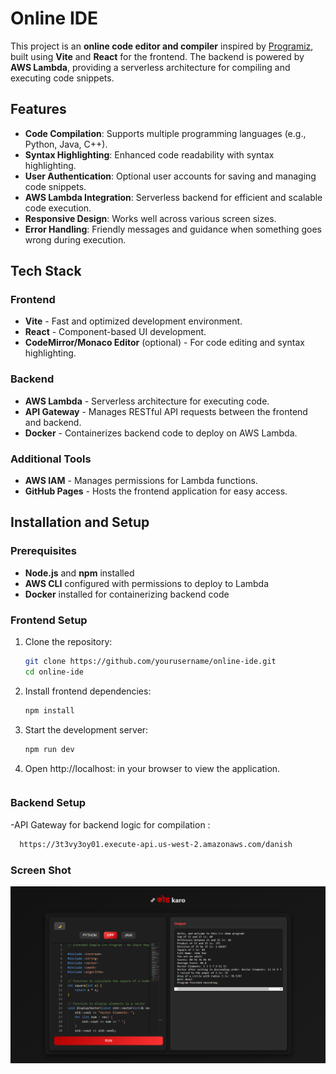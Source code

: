 # Online IDE

This project is an **online code editor and compiler** inspired by [Programiz](https://www.programiz.com/), built using **Vite** and **React** for the frontend. The backend is powered by **AWS Lambda**, providing a serverless architecture for compiling and executing code snippets.

## Features

- **Code Compilation**: Supports multiple programming languages (e.g., Python, Java, C++).
- **Syntax Highlighting**: Enhanced code readability with syntax highlighting.
- **User Authentication**: Optional user accounts for saving and managing code snippets.
- **AWS Lambda Integration**: Serverless backend for efficient and scalable code execution.
- **Responsive Design**: Works well across various screen sizes.
- **Error Handling**: Friendly messages and guidance when something goes wrong during execution.

## Tech Stack

### Frontend
- **Vite** - Fast and optimized development environment.
- **React** - Component-based UI development.
- **CodeMirror/Monaco Editor** (optional) - For code editing and syntax highlighting.

### Backend
- **AWS Lambda** - Serverless architecture for executing code.
- **API Gateway** - Manages RESTful API requests between the frontend and backend.
- **Docker** - Containerizes backend code to deploy on AWS Lambda.

### Additional Tools
- **AWS IAM** - Manages permissions for Lambda functions.
- **GitHub Pages** - Hosts the frontend application for easy access.

## Installation and Setup

### Prerequisites
- **Node.js** and **npm** installed
- **AWS CLI** configured with permissions to deploy to Lambda
- **Docker** installed for containerizing backend code

### Frontend Setup

1. Clone the repository:
   ```bash
   git clone https://github.com/yourusername/online-ide.git
   cd online-ide
   ```
2. Install frontend dependencies:
   ```bash
   npm install
   ```
3. Start the development server:
   ```bash
   npm run dev
   ```
4. Open http://localhost: in your browser to view the application.
   ```bash
   
### Backend Setup

-API Gateway for backend logic for compilation :
  ```bash
    https://3t3vy3oy01.execute-api.us-west-2.amazonaws.com/danish
  ```

### Screen Shot 
![Home Page Screenshot](compiler-app\src\assets\IDE.png)

